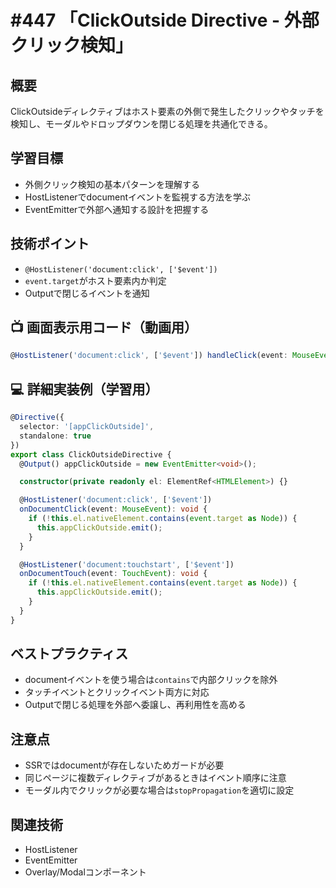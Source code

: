 # #447 「ClickOutside Directive - 外部クリック検知」

## 概要
ClickOutsideディレクティブはホスト要素の外側で発生したクリックやタッチを検知し、モーダルやドロップダウンを閉じる処理を共通化できる。

## 学習目標
- 外側クリック検知の基本パターンを理解する
- HostListenerでdocumentイベントを監視する方法を学ぶ
- EventEmitterで外部へ通知する設計を把握する

## 技術ポイント
- `@HostListener('document:click', ['$event'])`
- `event.target`がホスト要素内か判定
- Outputで閉じるイベントを通知

## 📺 画面表示用コード（動画用）
```typescript
@HostListener('document:click', ['$event']) handleClick(event: MouseEvent) { if (!this.el.nativeElement.contains(event.target)) this.clickedOutside.emit(); }
```

## 💻 詳細実装例（学習用）
```typescript
@Directive({
  selector: '[appClickOutside]',
  standalone: true
})
export class ClickOutsideDirective {
  @Output() appClickOutside = new EventEmitter<void>();

  constructor(private readonly el: ElementRef<HTMLElement>) {}

  @HostListener('document:click', ['$event'])
  onDocumentClick(event: MouseEvent): void {
    if (!this.el.nativeElement.contains(event.target as Node)) {
      this.appClickOutside.emit();
    }
  }

  @HostListener('document:touchstart', ['$event'])
  onDocumentTouch(event: TouchEvent): void {
    if (!this.el.nativeElement.contains(event.target as Node)) {
      this.appClickOutside.emit();
    }
  }
}
```

## ベストプラクティス
- documentイベントを使う場合は`contains`で内部クリックを除外
- タッチイベントとクリックイベント両方に対応
- Outputで閉じる処理を外部へ委譲し、再利用性を高める

## 注意点
- SSRではdocumentが存在しないためガードが必要
- 同じページに複数ディレクティブがあるときはイベント順序に注意
- モーダル内でクリックが必要な場合は`stopPropagation`を適切に設定

## 関連技術
- HostListener
- EventEmitter
- Overlay/Modalコンポーネント
